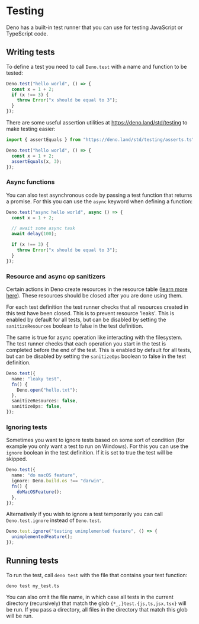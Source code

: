 # Testing

Deno has a built-in test runner that you can use for testing JavaScript or
TypeScript code.

## Writing tests

To define a test you need to call `Deno.test` with a name and function to be
tested:

```ts
Deno.test("hello world", () => {
  const x = 1 + 2;
  if (x !== 3) {
    throw Error("x should be equal to 3");
  }
});
```

There are some useful assertion utilities at https://deno.land/std/testing to
make testing easier:

```ts
import { assertEquals } from "https://deno.land/std/testing/asserts.ts";

Deno.test("hello world", () => {
  const x = 1 + 2;
  assertEquals(x, 3);
});
```

### Async functions

You can also test asynchronous code by passing a test function that returns a
promise. For this you can use the `async` keyword when defining a function:

```ts
Deno.test("async hello world", async () => {
  const x = 1 + 2;

  // await some async task
  await delay(100);

  if (x !== 3) {
    throw Error("x should be equal to 3");
  }
});
```

### Resource and async op sanitizers

Certain actions in Deno create resources in the resource table
([learn more here](./contributing/architecture.md)). These resources should be
closed after you are done using them.

For each test definition the test runner checks that all resources created in
this test have been closed. This is to prevent resource 'leaks'. This is enabled
by default for all tests, but can be disabled by setting the `sanitizeResources`
boolean to false in the test definition.

The same is true for async operation like interacting with the filesystem. The
test runner checks that each operation you start in the test is completed before
the end of the test. This is enabled by default for all tests, but can be
disabled by setting the `sanitizeOps` boolean to false in the test definition.

```ts
Deno.test({
  name: "leaky test",
  fn() {
    Deno.open("hello.txt");
  },
  sanitizeResources: false,
  sanitizeOps: false,
});
```

### Ignoring tests

Sometimes you want to ignore tests based on some sort of condition (for example
you only want a test to run on Windows). For this you can use the `ignore`
boolean in the test definition. If it is set to true the test will be skipped.

```ts
Deno.test({
  name: "do macOS feature",
  ignore: Deno.build.os !== "darwin",
  fn() {
    doMacOSFeature();
  },
});
```

Alternatively if you wish to ignore a test temporarily you can call
`Deno.test.ignore` instead of `Deno.test`.

```ts
Deno.test.ignore("testing unimplemented feature", () => {
  unimplementedFeature();
});
```

## Running tests

To run the test, call `deno test` with the file that contains your test
function:

```shell
deno test my_test.ts
```

You can also omit the file name, in which case all tests in the current
directory (recursively) that match the glob `{*_,}test.{js,ts,jsx,tsx}` will be
run. If you pass a directory, all files in the directory that match this glob
will be run.
